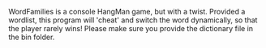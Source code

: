 WordFamilies is a console HangMan game, but with a twist. Provided a wordlist, this program will 'cheat' and switch the word dynamically, so that the player rarely wins!
Please make sure you provide the dictionary file in the bin folder.
